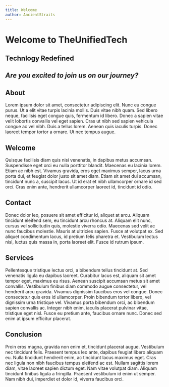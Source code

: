 ```yaml
---
title: Welcome
author: AncientStraits
---
```


# Welcome to TheUnifiedTech
## Technlogy Redefined
## *Are you excited to join us on our journey?*

## About
Lorem ipsum dolor sit amet, consectetur adipiscing elit. Nunc eu congue purus. Ut a elit vitae turpis lacinia mollis. Duis vitae nibh quam. Sed libero neque, facilisis eget congue quis, fermentum id libero. Donec a sapien vitae velit lobortis convallis vel eget sapien. Cras ut nibh sed sapien vehicula congue ac vel nibh. Duis a tellus lorem. Aenean quis iaculis turpis. Donec laoreet tempor tortor a ornare. Ut nec tempus augue.

## Welcome
Quisque facilisis diam quis nisi venenatis, in dapibus metus accumsan. Suspendisse eget orci eu nulla porttitor blandit. Maecenas eu lacinia lorem. Etiam ac nibh est. Vivamus gravida, eros eget maximus semper, lacus urna porta dui, et feugiat dolor justo sit amet diam. Etiam sit amet dui accumsan, tincidunt nunc a, suscipit lacus. Ut id erat et nibh ullamcorper ornare id sed orci. Cras enim ante, hendrerit ullamcorper laoreet id, tincidunt id odio.


## Contact
Donec dolor leo, posuere sit amet efficitur id, aliquet at arcu. Aliquam tincidunt eleifend sem, eu tincidunt arcu rhoncus at. Aliquam elit nunc, cursus vel sollicitudin quis, molestie viverra odio. Maecenas sed velit ac nunc faucibus molestie. Mauris at ultricies sapien. Fusce at volutpat ex. Sed aliquet condimentum lacus, id pretium felis pharetra et. Vestibulum lectus nisl, luctus quis massa in, porta laoreet elit. Fusce id rutrum ipsum.


## Services
Pellentesque tristique lectus orci, a bibendum tellus tincidunt at. Sed venenatis ligula eu dapibus laoreet. Curabitur lacus est, aliquam sit amet tempor eget, maximus eu risus. Aenean suscipit accumsan metus sit amet convallis. Vestibulum finibus diam commodo augue consectetur, vel hendrerit arcu gravida. Vivamus dignissim faucibus eros vel congue. Donec consectetur quis eros id ullamcorper. Proin bibendum tortor libero, vel dignissim urna tristique vel. Vivamus porta bibendum orci, ac bibendum sapien convallis ac. Integer nibh enim, iaculis placerat pulvinar vitae, tristique eget nisl. Fusce eu pretium ante, faucibus ornare nunc. Donec sed enim at ipsum efficitur placerat.


## Conclusion
Proin eros magna, gravida non enim et, tincidunt placerat augue. Vestibulum nec tincidunt felis. Praesent tempus leo ante, dapibus feugiat libero aliquam eu. Nulla tincidunt hendrerit enim, ac tincidunt lacus maximus eget. Cras nec ligula non nibh faucibus tempus eleifend ac est. Nullam sagittis lorem diam, vitae laoreet sapien dictum eget. Nam vitae volutpat diam. Aliquam tincidunt finibus ligula a fringilla. Praesent vestibulum id enim ut semper. Nam nibh dui, imperdiet et dolor id, viverra faucibus orci.